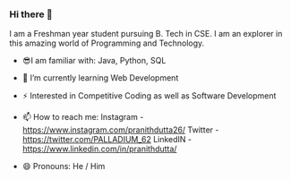 ### Hi there 👋
<!--
**PALLADIUM26/PALLADIUM26** is a ✨ _special_ ✨ repository because its `README.md` (this file) appears on your GitHub profile.
-->

I am a Freshman year student pursuing B. Tech in CSE.
I am an explorer in this amazing world of Programming and Technology.
<!--Here are some ideas to get you started:-->

- 😎I am familiar with:
  Java,
  Python,
  SQL
  
- 🔭 I’m currently learning Web Development
 
- ⚡ Interested in Competitive Coding as well as Software Development

<!--
- 🌱 I’m currently working on ...
- 👯 I’m looking to collaborate on ...
- 🤔 I’m looking for help with ...
- 💬 Ask me about ...
-->

- 📫 How to reach me:
  Instagram -https://www.instagram.com/pranithdutta26/
  Twitter - https://twitter.com/PALLADIUM_62
  LinkedIN - https://www.linkedin.com/in/pranithdutta/
  
- 😄 Pronouns: He / Him

